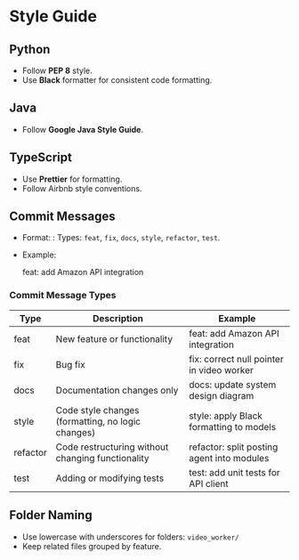 # Style Guide


## Python
- Follow **PEP 8** style.
- Use **Black** formatter for consistent code formatting.


## Java
- Follow **Google Java Style Guide**.


## TypeScript
- Use **Prettier** for formatting.
- Follow Airbnb style conventions.

## Commit Messages
- Format:
  <type>: <short description>
  Types: `feat`, `fix`, `docs`, `style`, `refactor`, `test`.

- Example:

  feat: add Amazon API integration


### Commit Message Types

| Type      | Description                                        | Example                                    |
|-----------|----------------------------------------------------|--------------------------------------------|
| feat      | New feature or functionality                       | feat: add Amazon API integration           |
| fix       | Bug fix                                             | fix: correct null pointer in video worker  |
| docs      | Documentation changes only                         | docs: update system design diagram         |
| style     | Code style changes (formatting, no logic changes)  | style: apply Black formatting to models    |
| refactor  | Code restructuring without changing functionality  | refactor: split posting agent into modules |
| test      | Adding or modifying tests                          | test: add unit tests for API client        |


## Folder Naming
- Use lowercase with underscores for folders: `video_worker/`
- Keep related files grouped by feature.